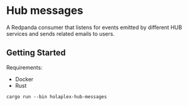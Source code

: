 # Hub messages
A Redpanda consumer that listens for events emitted by different HUB services and sends related emails to users.

## Getting Started

Requirements:
- Docker
- Rust

```
cargo run --bin holaplex-hub-messages
```
